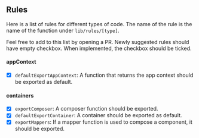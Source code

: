 ## Rules

Here is a list of rules for different types of code. The name of the rule is the
name of the function under `lib/rules/[type]`.

Feel free to add to this list by opening a PR. Newly suggested rules should have
empty checkbox. When implemented, the checkbox should be ticked.


#### appContext

- [x] `defaultExportAppContext`: A function that returns the app context should be
exported as default.

#### containers

- [x] `exportComposer`: A composer function should be exported.
- [x] `defaultExportContainer`: A container should be exported as default.
- [x] `exportMappers`: If a mapper function is used to compose a component, it
should be exported.
